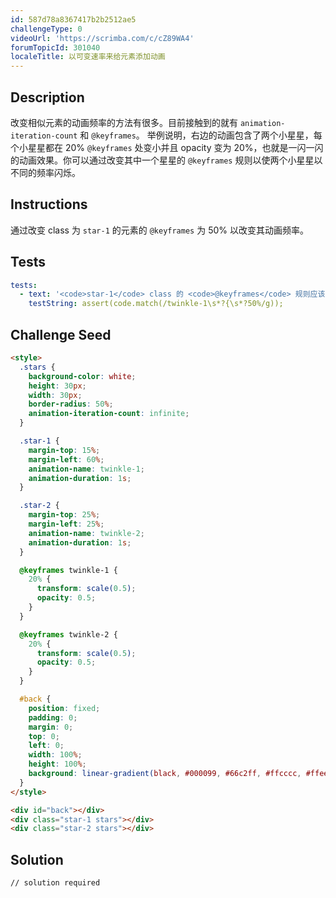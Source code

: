 ```yaml
---
id: 587d78a8367417b2b2512ae5
challengeType: 0
videoUrl: 'https://scrimba.com/c/cZ89WA4'
forumTopicId: 301040
localeTitle: 以可变速率来给元素添加动画
---
```


## Description
<section id='description'>
改变相似元素的动画频率的方法有很多。目前接触到的就有 <code>animation-iteration-count</code> 和 <code>@keyframes</code>。
举例说明，右边的动画包含了两个小星星，每个小星星都在 20% <code>@keyframes</code> 处变小并且 opacity 变为 20%，也就是一闪一闪的动画效果。你可以通过改变其中一个星星的 <code>@keyframes</code> 规则以使两个小星星以不同的频率闪烁。
</section>

## Instructions
<section id='instructions'>
通过改变 class 为 <code>star-1</code> 的元素的 <code>@keyframes</code> 为 50% 以改变其动画频率。
</section>

## Tests
<section id='tests'>

```yml
tests:
  - text: '<code>star-1</code> class 的 <code>@keyframes</code> 规则应该为50%。'
    testString: assert(code.match(/twinkle-1\s*?{\s*?50%/g));

```

</section>

## Challenge Seed
<section id='challengeSeed'>

<div id='html-seed'>

```html
<style>
  .stars {
    background-color: white;
    height: 30px;
    width: 30px;
    border-radius: 50%;
    animation-iteration-count: infinite;
  }

  .star-1 {
    margin-top: 15%; 
    margin-left: 60%;
    animation-name: twinkle-1;
    animation-duration: 1s;
  }

  .star-2 {
    margin-top: 25%;
    margin-left: 25%;
    animation-name: twinkle-2;
    animation-duration: 1s;
  }

  @keyframes twinkle-1 {
    20% {
      transform: scale(0.5);
      opacity: 0.5;
    }
  }

  @keyframes twinkle-2 {
    20% {
      transform: scale(0.5);
      opacity: 0.5;
    }
  }

  #back {
    position: fixed;
    padding: 0;
    margin: 0;
    top: 0;
    left: 0;
    width: 100%;
    height: 100%;
    background: linear-gradient(black, #000099, #66c2ff, #ffcccc, #ffeee6);
  }
</style>

<div id="back"></div>
<div class="star-1 stars"></div>
<div class="star-2 stars"></div>
```

</div>



</section>

## Solution
<section id='solution'>


```html
// solution required
```

</section>
              